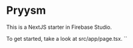 # Pryysm

This is a NextJS starter in Firebase Studio.

To get started, take a look at src/app/page.tsx.
``

